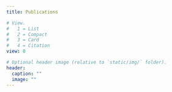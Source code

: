 ```yaml
---
title: Publications

# View.
#   1 = List
#   2 = Compact
#   3 = Card
#   4 = Citation
view: 0

# Optional header image (relative to `static/img/` folder).
header:
  caption: ""
  image: ""
---
```

